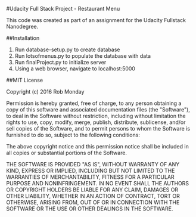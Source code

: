 #Udacity Full Stack Project - Restaurant Menu

This code was created as part of an assignment for the Udacity Fullstack Nanodegree.


##Installation
<ol>
	<li>Run database-setup.py to create database</li>
	<li>Run lotsofmenus.py to populate the database with data</li>
	<li>Run finalProject.py to initialize server</li>
	<li>Using a web browser, navigate to localhost:5000</li>
</ol>


##MIT License

Copyright (c) 2016 Rob Monday

Permission is hereby granted, free of charge, to any person obtaining a copy
of this software and associated documentation files (the "Software"), to deal
in the Software without restriction, including without limitation the rights
to use, copy, modify, merge, publish, distribute, sublicense, and/or sell
copies of the Software, and to permit persons to whom the Software is
furnished to do so, subject to the following conditions:

The above copyright notice and this permission notice shall be included in all
copies or substantial portions of the Software.

THE SOFTWARE IS PROVIDED "AS IS", WITHOUT WARRANTY OF ANY KIND, EXPRESS OR
IMPLIED, INCLUDING BUT NOT LIMITED TO THE WARRANTIES OF MERCHANTABILITY,
FITNESS FOR A PARTICULAR PURPOSE AND NONINFRINGEMENT. IN NO EVENT SHALL THE
AUTHORS OR COPYRIGHT HOLDERS BE LIABLE FOR ANY CLAIM, DAMAGES OR OTHER
LIABILITY, WHETHER IN AN ACTION OF CONTRACT, TORT OR OTHERWISE, ARISING FROM,
OUT OF OR IN CONNECTION WITH THE SOFTWARE OR THE USE OR OTHER DEALINGS IN THE
SOFTWARE.